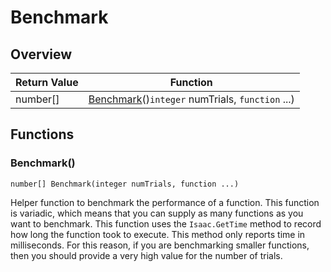 # Benchmark

## Overview

| Return Value | Function |
| - | - |
| number\[] | [Benchmark](benchmark.md#benchmark)()`integer` numTrials, `function` ...) |

## Functions

### Benchmark()

`number[] Benchmark(integer numTrials, function ...)`

Helper function to benchmark the performance of a function. This function is variadic, which means that you can supply as many functions as you want to benchmark. 
This function uses the `Isaac.GetTime` method to record how long the function took to execute. This method only reports time in milliseconds. For this reason, if you are benchmarking smaller functions, then you should provide a very high value for the number of trials. 

